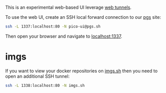 This is an experimental web-based UI leverage [web tunnels](https://pico.sh/tunnels).

To use the web UI, create an SSH local forward connection to our
[pgs](https://pico.sh/pgs)
site:

```bash
ssh -L 1337:localhost:80 -N pico-ui@pgs.sh
```

Then open your browser and navigate to [localhost:1337](http://localhost:1337).

# imgs

If you want to view your docker repositories on [imgs.sh](https://pico/imgs.sh)
then you need to open an additional SSH tunnel:

```bash
ssh -L 1338:localhost:80 -N imgs.sh
```

